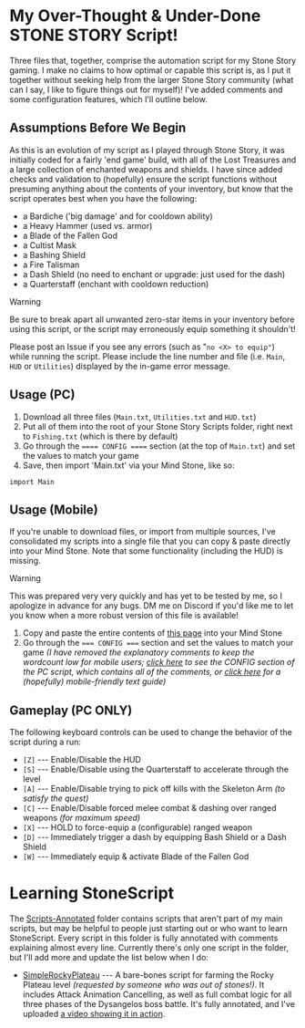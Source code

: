 # My Over-Thought & Under-Done STONE STORY Script!

Three files that, together, comprise the automation script for my Stone Story gaming. I make no claims to how optimal or capable this script is, as I put it together without seeking help from the larger Stone Story community (what can I say, I like to figure things out for myself)! I've added comments and some configuration features, which I'll outline below.

## Assumptions Before We Begin
As this is an evolution of my script as I played through Stone Story, it was initially coded for a fairly 'end game' build, with all of the Lost Treasures and a large collection of enchanted weapons and shields. I have since added checks and validation to (hopefully) ensure the script functions without presuming anything about the contents of your inventory, but know that the script operates best when you have the following:

- a Bardiche ('big damage' and for cooldown ability)
- a Heavy Hammer (used vs. armor)
- a Blade of the Fallen God
- a Cultist Mask
- a Bashing Shield
- a Fire Talisman
- a Dash Shield (no need to enchant or upgrade: just used for the dash)
- a Quarterstaff (enchant with cooldown reduction)

> [!WARNING]
> Be sure to break apart all unwanted zero-star items in your inventory before using this script, or the script may erroneously equip something it shouldn't!

Please post an Issue if you see any errors (such as "`no <X> to equip"`) while running the script. Please include the line number and file (i.e. `Main`, `HUD` or `Utilities`) displayed by the in-game error message.

## Usage (PC)
1. Download all three files (`Main.txt`, `Utilities.txt` and `HUD.txt`)
2. Put all of them into the root of your Stone Story Scripts folder, right next to `Fishing.txt` (which is there by default)
3. Go through the `==== CONFIG ====` section (at the top of `Main.txt`) and set the values to match your game
3. Save, then import 'Main.txt' via your Mind Stone, like so:
```
import Main
```

## Usage (Mobile)
If you're unable to download files, or import from multiple sources, I've consolidated my scripts into a single file that you can copy & paste directly into your Mind Stone.  Note that some functionality (including the HUD) is missing.

> [!WARNING]
> This was prepared very very quickly and has yet to be tested by me, so I apologize in advance for any bugs. DM me on Discord if you'd like me to let you know when a more robust version of this file is available!

1. Copy and paste the entire contents of [this page](https://raw.githubusercontent.com/Eunomiac/stone-story/master/Scripts-Mobile/MainMobile.txt) into your Mind Stone
2. Go through the `=== CONFIG ===` section and set the values to match your game *(I have removed the explanatory comments to keep the wordcount low for mobile users; [click here](https://raw.githubusercontent.com/Eunomiac/stone-story/master/Scripts-PC/Main.txt) to see the CONFIG section of the PC script, which contains all of the comments, or [click here](https://raw.githubusercontent.com/Eunomiac/stone-story/master/Scripts-Mobile/MainMobileGuide.txt) for a (hopefully) mobile-friendly text guide)*

## Gameplay (PC ONLY)
The following keyboard controls can be used to change the behavior of the script during a run:
- `[Z]` --- Enable/Disable the HUD
- `[S]` --- Enable/Disable using the Quarterstaff to accelerate through the level
- `[A]` --- Enable/Disable trying to pick off kills with the Skeleton Arm _(to satisfy the quest)_
- `[C]` --- Enable/Disable forced melee combat & dashing over ranged weapons _(for maximum speed)_
- `[X]` --- HOLD to force-equip a (configurable) ranged weapon
- `[D]` --- Immediately trigger a dash by equipping Bash Shield or a Dash Shield
- `[W]` --- Immediately equip & activate Blade of the Fallen God

# Learning StoneScript
The [Scripts-Annotated](https://github.com/Eunomiac/stone-story/tree/71a3a8ac396cbab9e1ecf6a541c8845ec9bb35f0/Scripts-Annotated) folder contains scripts that aren't part of my main scripts, but may be helpful to people just starting out or who want to learn StoneScript.  Every script in this folder is fully annotated with comments explaining almost every line.  Currently there's only one script in the folder, but I'll add more and update the list below when I do:
- [SimpleRockyPlateau](https://raw.githubusercontent.com/Eunomiac/stone-story/master/Scripts-Annotated/SimpleRockyPlateau-Annotated.txt) --- A bare-bones script for farming the Rocky Plateau level _(requested by someone who was out of stones!)_. It includes Attack Animation Cancelling, as well as full combat logic for all three phases of the Dysangelos boss battle. It's fully annotated, and I've uploaded [a video showing it in action](https://youtu.be/EFTAjH8eCd0). 

